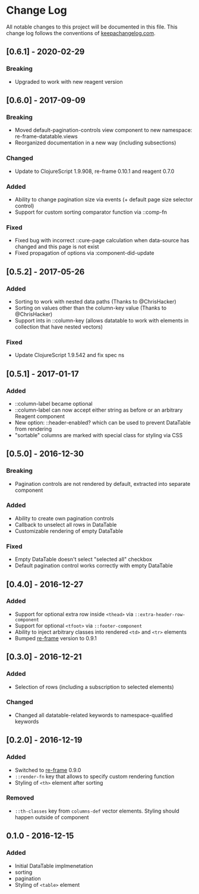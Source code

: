 # Change Log
All notable changes to this project will be documented in this file. This change log follows the conventions of [keepachangelog.com](http://keepachangelog.com/).

## [0.6.1] - 2020-02-29
### Breaking
- Upgraded to work with new reagent version

## [0.6.0] - 2017-09-09
### Breaking
- Moved default-pagination-controls view component to new namespace: re-frame-datatable.views
- Reorganized documentation in a new way (including subsections)

### Changed
- Update to ClojureScript 1.9.908, re-frame 0.10.1 and reagent 0.7.0

### Added
- Ability to change pagination size via events (+ default page size selector control)
- Support for custom sorting comparator function via ::comp-fn

### Fixed
- Fixed bug with incorrect ::cure-page calculation when data-source has changed and this page is not exist
- Fixed propagation of options via :component-did-update


## [0.5.2] - 2017-05-26
### Added
- Sorting to work with nested data paths (Thanks to @ChrisHacker)
- Sorting on values other than the column-key value (Thanks to @ChrisHacker)
- Support ints in ::column-key (allows datatable to work with elements in collection that have nested vectors)

### Fixed
- Update ClojureScript 1.9.542 and fix spec ns


## [0.5.1] - 2017-01-17
### Added
- ::column-label became optional
- ::column-label can now accept either string as before or an arbitrary Reagent component
- New option: ::header-enabled? which can be used to prevent DataTable from <thead> rendering
- "sortable" columns are marked with special class for styling via CSS

## [0.5.0] - 2016-12-30
### Breaking
- Pagination controls are not rendered by default, extracted into separate component

### Added
- Ability to create own pagination controls
- Callback to unselect all rows in DataTable
- Customizable rendering of empty DataTable

### Fixed
- Empty DataTable doesn't select "selected all" checkbox
- Default pagination control works correctly with empty DataTable

## [0.4.0] - 2016-12-27
### Added
- Support for optional extra row inside `<thead>` via `::extra-header-row-component`
- Support for optional `<tfoot>` via `::footer-component`
- Ability to inject arbitrary classes into rendered `<td>` and `<tr>` elements
- Bumped [re-frame](https://github.com/Day8/re-frame) version to 0.9.1

## [0.3.0] - 2016-12-21
### Added
- Selection of rows (including a subscription to selected elements)

### Changed
- Changed all datatable-related keywords to namespace-qualified keywords

## [0.2.0] - 2016-12-19
### Added
- Switched to [re-frame](https://github.com/Day8/re-frame) 0.9.0
- `::render-fn` key that allows to specify custom rendering function
- Styling of `<th>` element after sorting

### Removed
- `::th-classes` key from `columns-def` vector elements. Styling should happen outside of component

## 0.1.0 - 2016-12-15
### Added
- Initial DataTable implmenetation
- sorting
- pagination
- Styling of `<table>` element
